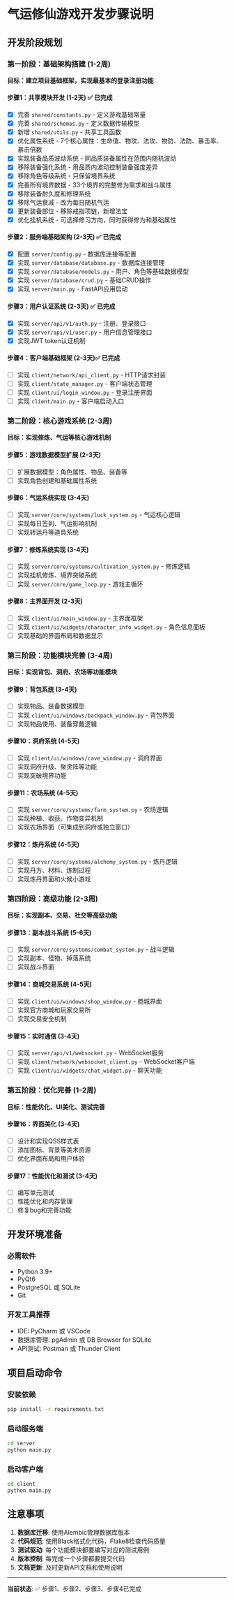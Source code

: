 # 气运修仙游戏开发步骤说明

## 开发阶段规划

### 第一阶段：基础架构搭建 (1-2周)
**目标：建立项目基础框架，实现最基本的登录注册功能**

#### 步骤1：共享模块开发 (1-2天) ✅ 已完成
- [x] 完善 `shared/constants.py` - 定义游戏基础常量
- [x] 完善 `shared/schemas.py` - 定义数据传输模型
- [x] 新增 `shared/utils.py` - 共享工具函数
- [x] 优化属性系统 - 7个核心属性：生命值、物攻、法攻、物防、法防、暴击率、暴击倍数
- [x] 实现装备品质波动系统 - 同品质装备属性在范围内随机波动
- [x] 移除装备强化系统 - 用品质内波动控制装备强度差异
- [x] 移除角色等级系统 - 只保留境界系统
- [x] 完善所有境界数据 - 33个境界的完整修为需求和战斗属性
- [x] 移除装备耐久度和修理系统
- [x] 移除气运衰减 - 改为每日随机气运
- [x] 更新装备部位 - 移除戒指项链，新增法宝
- [x] 优化挂机系统 - 可选择修习方向，同时获得修为和基础属性

#### 步骤2：服务端基础架构 (2-3天) ✅ 已完成
- [x] 配置 `server/config.py` - 数据库连接等配置
- [x] 实现 `server/database/database.py` - 数据库连接管理
- [x] 实现 `server/database/models.py` - 用户、角色等基础数据模型
- [x] 实现 `server/database/crud.py` - 基础CRUD操作
- [x] 实现 `server/main.py` - FastAPI应用启动

#### 步骤3：用户认证系统 (2-3天) ✅ 已完成
- [x] 实现 `server/api/v1/auth.py` - 注册、登录接口
- [x] 实现 `server/api/v1/user.py` - 用户信息管理接口
- [x] 实现JWT token认证机制

#### 步骤4：客户端基础框架 (2-3天)✅ 已完成
- [ ] 实现 `client/network/api_client.py` - HTTP请求封装
- [ ] 实现 `client/state_manager.py` - 客户端状态管理
- [ ] 实现 `client/ui/login_window.py` - 登录注册界面
- [ ] 实现 `client/main.py` - 客户端启动入口

### 第二阶段：核心游戏系统 (2-3周)
**目标：实现修炼、气运等核心游戏机制**

#### 步骤5：游戏数据模型扩展 (2-3天)
- [ ] 扩展数据模型：角色属性、物品、装备等
- [ ] 实现角色创建和基础属性系统

#### 步骤6：气运系统实现 (3-4天)
- [ ] 实现 `server/core/systems/luck_system.py` - 气运核心逻辑
- [ ] 实现每日签到、气运影响机制
- [ ] 实现转运丹等道具系统

#### 步骤7：修炼系统实现 (3-4天)
- [ ] 实现 `server/core/systems/cultivation_system.py` - 修炼逻辑
- [ ] 实现挂机修炼、境界突破系统
- [ ] 实现 `server/core/game_loop.py` - 游戏主循环

#### 步骤8：主界面开发 (2-3天)
- [ ] 实现 `client/ui/main_window.py` - 主界面框架
- [ ] 实现 `client/ui/widgets/character_info_widget.py` - 角色信息面板
- [ ] 实现基础的界面布局和数据显示

### 第三阶段：功能模块完善 (3-4周)
**目标：实现背包、洞府、农场等功能模块**

#### 步骤9：背包系统 (3-4天)
- [ ] 实现物品、装备数据模型
- [ ] 实现 `client/ui/windows/backpack_window.py` - 背包界面
- [ ] 实现物品使用、装备穿戴逻辑

#### 步骤10：洞府系统 (4-5天)
- [ ] 实现 `client/ui/windows/cave_window.py` - 洞府界面
- [ ] 实现洞府升级、聚灵阵等功能
- [ ] 实现突破境界功能

#### 步骤11：农场系统 (4-5天)
- [ ] 实现 `server/core/systems/farm_system.py` - 农场逻辑
- [ ] 实现种植、收获、作物变异机制
- [ ] 实现农场界面（可集成到洞府或独立窗口）

#### 步骤12：炼丹系统 (4-5天)
- [ ] 实现 `server/core/systems/alchemy_system.py` - 炼丹逻辑
- [ ] 实现丹方、材料、炼制过程
- [ ] 实现炼丹界面和火候小游戏

### 第四阶段：高级功能 (2-3周)
**目标：实现副本、交易、社交等高级功能**

#### 步骤13：副本战斗系统 (5-6天)
- [ ] 实现 `server/core/systems/combat_system.py` - 战斗逻辑
- [ ] 实现副本、怪物、掉落系统
- [ ] 实现战斗界面

#### 步骤14：商城交易系统 (4-5天)
- [ ] 实现 `client/ui/windows/shop_window.py` - 商城界面
- [ ] 实现官方商城和玩家交易所
- [ ] 实现交易安全机制

#### 步骤15：实时通信 (3-4天)
- [ ] 实现 `server/api/v1/websocket.py` - WebSocket服务
- [ ] 实现 `client/network/websocket_client.py` - WebSocket客户端
- [ ] 实现 `client/ui/widgets/chat_widget.py` - 聊天功能

### 第五阶段：优化完善 (1-2周)
**目标：性能优化、UI美化、测试完善**

#### 步骤16：界面美化 (3-4天)
- [ ] 设计和实现QSS样式表
- [ ] 添加图标、背景等美术资源
- [ ] 优化界面布局和用户体验

#### 步骤17：性能优化和测试 (3-4天)
- [ ] 编写单元测试
- [ ] 性能优化和内存管理
- [ ] 修复bug和完善功能

## 开发环境准备

### 必需软件
- Python 3.9+
- PyQt6
- PostgreSQL 或 SQLite
- Git

### 开发工具推荐
- IDE: PyCharm 或 VSCode
- 数据库管理: pgAdmin 或 DB Browser for SQLite
- API测试: Postman 或 Thunder Client

## 项目启动命令

### 安装依赖
```bash
pip install -r requirements.txt
```

### 启动服务端
```bash
cd server
python main.py
```

### 启动客户端
```bash
cd client
python main.py
```

## 注意事项

1. **数据库迁移**: 使用Alembic管理数据库版本
2. **代码规范**: 使用Black格式化代码，Flake8检查代码质量
3. **测试驱动**: 每个功能模块都要编写对应的测试用例
4. **版本控制**: 每完成一个步骤都要提交代码
5. **文档更新**: 及时更新API文档和使用说明

---

**当前状态**: ✅ 步骤1、步骤2、步骤3、步骤4已完成

